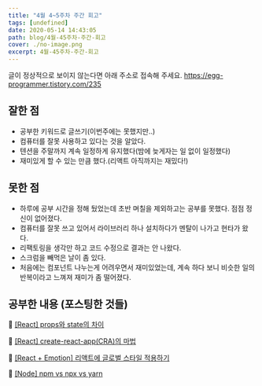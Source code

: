 ```yaml
---
title: "4월 4~5주차 주간 회고"
tags: [undefined]
date: 2020-05-14 14:43:05
path: blog/4월-45주차-주간-회고
cover: ./no-image.png
excerpt: 4월-45주차-주간-회고
---
```

글이 정상적으로 보이지 않는다면 아래 주소로 접속해 주세요.
https://egg-programmer.tistory.com/235
## 잘한 점

*   공부한 키워드로 글쓰기(이번주에는 못했지만..)
*   컴퓨터를 잘못 사용하고 있다는 것을 알았다.
*   텐션을 주말까지 계속 일정하게 유지했다(밤에 늦게자는 일 없이 일정했다)
*   재미있게 할 수 있는 만큼 했다.(리액트 아직까지는 재밌다!)

## 못한 점

*   하루에 공부 시간을 정해 뒀었는데 초반 며칠을 제외하고는 공부를 못했다. 점점 정신이 없어졌다. 
*   컴퓨터를 잘못 쓰고 있어서 라이브러리 하나 설치하다가 멘탈이 나가고 현타가 왔다.
*   리팩토링을 생각만 하고 코드 수정으로 결과는 안 나왔다. 
*   스크럼을 빼먹은 날이 좀 있다.
*   처음에는 컴포넌트 나누는게 어려우면서 재미있었는데, 계속 하다 보니 비슷한 일의 반복이라고 느껴져 재미가 좀 떨어졌다. 

## 공부한 내용 (포스팅한 것들)

📝 [\[React\] props와 state의 차이](https://egg-programmer.tistory.com/224) 

📝 [\[React\] create-react-app(CRA)의 마법](https://egg-programmer.tistory.com/225) 

📝 [\[React + Emotion\] 리액트에 글로벌 스타일 적용하기](https://egg-programmer.tistory.com/226) 

📝 [\[Node\] npm vs npx vs yarn](https://egg-programmer.tistory.com/227)